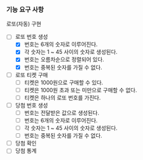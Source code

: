 ### 기능 요구 사항

로또(자동) 구현

- [ ] 로또 번호 생성
  - [x] 번호는 6개의 숫자로 이루어진다.
  - [x] 각 숫자는 1 ~ 45 사이의 숫자로 생성된다.
  - [x] 번호는 오름차순으로 정렬되어 있다.
  - [x] 번호는 중복된 숫자를 가질 수 없다.
- [ ] 로또 티켓 구매
  - [ ] 티켓은 1000원으로 구매할 수 있다.
  - [ ] 티켓은 1000원 초과 또는 미만으로 구매할 수 없다.
  - [ ] 티켓은 하나의 로또 번호를 가진다.
- [ ] 당첨 번호 생성
  - [ ] 번호는 전달받은 값으로 생성된다.
  - [ ] 번호는 6개의 숫자로 이루어진다.
  - [ ] 각 숫자는 1 ~ 45 사이의 숫자로 생성된다.
  - [ ] 번호는 중복된 숫자를 가질 수 없다.
- [ ] 당첨 확인
- [ ] 당첨 통계
